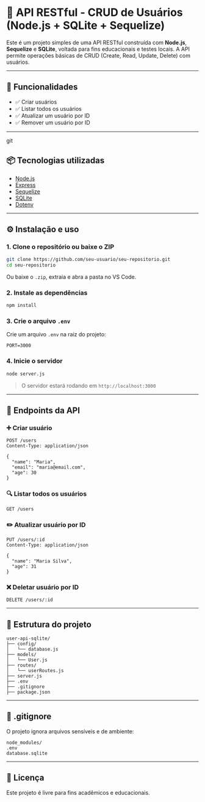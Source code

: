 # 🧪 API RESTful - CRUD de Usuários (Node.js + SQLite + Sequelize)

Este é um projeto simples de uma API RESTful construída com **Node.js**, **Sequelize** e **SQLite**, voltada para fins educacionais e testes locais. A API permite operações básicas de CRUD (Create, Read, Update, Delete) com usuários.

---

## 🚀 Funcionalidades

- ✅ Criar usuários
- ✅ Listar todos os usuários
- ✅ Atualizar um usuário por ID
- ✅ Remover um usuário por ID

---
git 
## 📦 Tecnologias utilizadas

- [Node.js](https://nodejs.org/)
- [Express](https://expressjs.com/)
- [Sequelize](https://sequelize.org/)
- [SQLite](https://www.sqlite.org/)
- [Dotenv](https://github.com/motdotla/dotenv)

---

## ⚙️ Instalação e uso

### 1. Clone o repositório ou baixe o ZIP

```bash
git clone https://github.com/seu-usuario/seu-repositorio.git
cd seu-repositorio
```

Ou baixe o `.zip`, extraia e abra a pasta no VS Code.

### 2. Instale as dependências

```bash
npm install
```

### 3. Crie o arquivo `.env`

Crie um arquivo `.env` na raiz do projeto:

```env
PORT=3000
```

### 4. Inicie o servidor

```bash
node server.js
```

> O servidor estará rodando em `http://localhost:3000`

---

## 🧪 Endpoints da API

### ➕ Criar usuário

```http
POST /users
Content-Type: application/json

{
  "name": "Maria",
  "email": "maria@email.com",
  "age": 30
}
```

### 🔍 Listar todos os usuários

```http
GET /users
```

### ✏️ Atualizar usuário por ID

```http
PUT /users/:id
Content-Type: application/json

{
  "name": "Maria Silva",
  "age": 31
}
```

### ❌ Deletar usuário por ID

```http
DELETE /users/:id
```

---

## 📁 Estrutura do projeto

```
user-api-sqlite/
├── config/
│   └── database.js
├── models/
│   └── User.js
├── routes/
│   └── userRoutes.js
├── server.js
├── .env
├── .gitignore
├── package.json
```

---

## 🛑 .gitignore

O projeto ignora arquivos sensíveis e de ambiente:

```gitignore
node_modules/
.env
database.sqlite
```

---

## 📝 Licença

Este projeto é livre para fins acadêmicos e educacionais.

